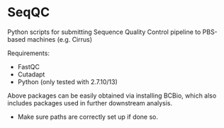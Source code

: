 # SeqQC
Python scripts for submitting Sequence Quality Control pipeline to PBS-based machines (e.g. Cirrus)

Requirements:
- FastQC
- Cutadapt
- Python (only tested with 2.7.10/13)

Above packages can be easily obtained via installing BCBio, which also includes packages used in further downstream analysis.
- Make sure paths are correctly set up if done so.